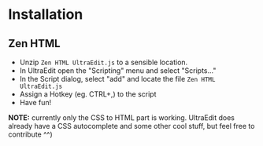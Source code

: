 # Installation #
## Zen HTML ##
  * Unzip `Zen HTML UltraEdit.js` to a sensible location.
  * In UltraEdit open the "Scripting" menu and select "Scripts..."
  * In the Script dialog, select "add" and locate the file `Zen HTML UltraEdit.js`
  * Assign a Hotkey (eg. CTRL+,) to the script
  * Have fun!

**NOTE:** currently only the CSS to HTML part is working. UltraEdit does already have a CSS autocomplete and some other cool stuff, but feel free to contribute ^^)